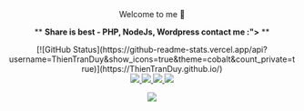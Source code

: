 <div align="center">
Welcome to me 💖

** <strong>Share is best - PHP, NodeJs, Wordpress contact me :"></strong> **
<div>
[![GitHub Status](https://github-readme-stats.vercel.app/api?username=ThienTranDuy&show_icons=true&theme=cobalt&count_private=true)](https://ThienTranDuy.github.io/)


</div>

<a href="https://gist.github.com/ThienTranDuy" target="_blank">
<img src=https://img.shields.io/badge/Gits-ThienTranDuy-brightgreen"/>
</a>
<a href="https://www.facebook.com/tranduythiendotnet/" target="_blank">
<img src="https://img.shields.io/badge/FB-tranduythiendotnet-blue"/>
</a>
<a href="https://www.tranduythien.net/" target="_blank">
<img src="https://img.shields.io/badge/Website-www.tranduythien.net-ff68b4"/>
</a>
<a href="https://codepen.io/mariohandsome" target="_blank">
<img src="https://img.shields.io/badge/Codepen-mariohandsome-lightgrey"/>
</a>

![](https://komarev.com/ghpvc/?username=mariohandsome)

</div>
